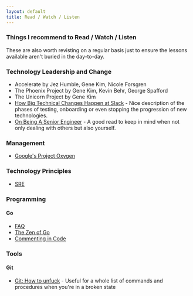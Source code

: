 ```yaml
---
layout: default
title: Read / Watch / Listen
---
```


### Things I recommend to Read / Watch / Listen

These are also worth revisting on a regular basis just to ensure the lessons available aren't buried in the day-to-day.

### Technology Leadership and Change

* Accelerate by Jez Humble, Gene Kim, Nicole Forsgren
* The Phoenix Project by Gene Kim, Kevin Behr, George Spafford
* The Unicorn Project by Gene Kim
* [How Big Technical Changes Happen at Slack](https://slack.engineering/how-big-technical-changes-happen-at-slack-f1569d25ee7b) - Nice description of the phases of testing, onboarding or even stopping the progression of new technologies.
* [On Being A Senior Engineer](https://www.kitchensoap.com/2012/10/25/on-being-a-senior-engineer/) - A good read to keep in mind when not only dealing with others but also yourself.

### Management

* [Google's Project Oxygen](https://www.impraise.com/blog/project-oxygen-8-ways-google-resuscitated-management)

### Technology Principles

* [SRE](https://landing.google.com/sre/book/index.html)

### Programming

#### Go

* [FAQ](https://golang.org/doc/faq)
* [The Zen of Go](https://dave.cheney.net/2020/02/23/the-zen-of-go)
* [Commenting in Code](http://antirez.com/news/124)

### Tools

#### Git

* [Git: How to unfuck](https://www.youtube.com/watch?v=LP4F2rmi4r4) - Useful for a whole list of commands and procedures when you're in a broken state
